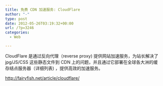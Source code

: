 ```yaml
---
title: 免费 CDN 加速服务: CloudFlare
author: "-"
type: post
date: 2012-05-26T03:19:32+00:00
url: /?p=3246
categories:
  - Web

---
```

CloudFlare 是通过反向代理（reverse proxy) 提供网站加速服务，为站长解决了 jpg/JS/CSS 这些静态文件到 CDN 上的问题，并且通过它部署在全球各大洲的缓存结点服务器（详细列表) ，提供高效的加速服务。

<http://fairyfish.net/article/cloudflare/>